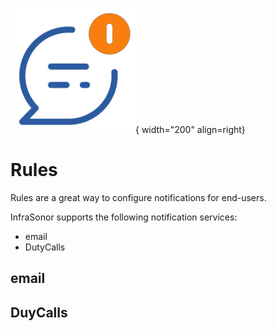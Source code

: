 ![Rules](../images/application_rules.png){ width="200" align=right}

# Rules

Rules are a great way to configure notifications for end-users.

InfraSonor supports the following notification services:

* email
* DutyCalls

## email

## DuyCalls
